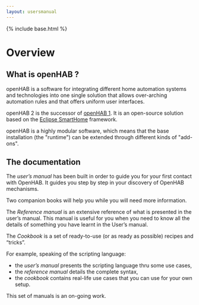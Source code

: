 ```yaml
---
layout: usersmanual
---
```


{% include base.html %}

# Overview

## What is openHAB ?

openHAB is a software for integrating different home automation systems and technologies into one single solution that allows over-arching automation rules and that offers uniform user interfaces.

openHAB 2 is the successor of [openHAB 1](https://github.com/openhab/openhab/wiki). It is an open-source solution based on the [Eclipse SmartHome]() framework.

openHAB is a highly modular software, which means that the base installation (the "runtime") can be extended through different kinds of "add-ons".

## The documentation

The _user’s manual_ has been built in order to guide you for your first contact with OpenHAB. It guides you step by step in your discovery of OpenHAB mechanisms.

Two companion books will help you while you will need more information.

The _Reference manual_ is an extensive reference of what is presented in the user’s manual. This manual is useful for you when you need to know all the details of something you have learnt in the User’s manual.

The _Cookbook_ is a set of ready-to-use (or as ready as possible) recipes and “tricks”.

For example, speaking of the scripting language:

- the _user’s manual_ presents the scripting language thru some use cases, 
- the _reference manual_ details the complete syntax,
- the _cookbook_ contains real-life use cases that you can use for your own setup.

This set of manuals is an on-going work.
